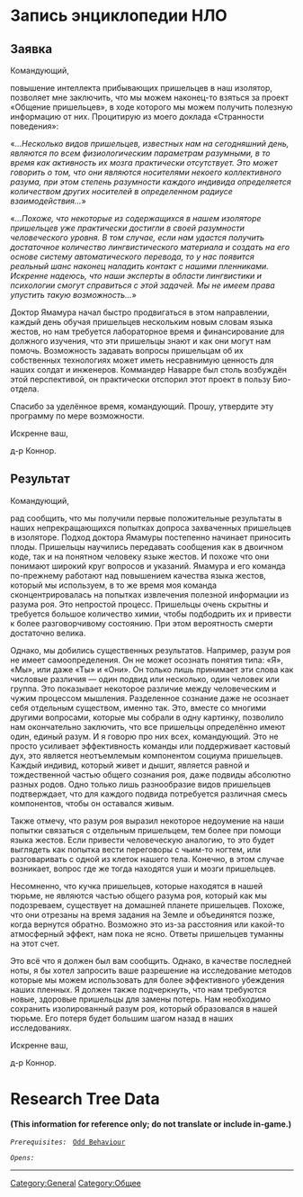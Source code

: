 # Запись энциклопедии НЛО

## Заявка

Командующий,

повышение интеллекта прибывающих пришельцев в наш изолятор, позволяет
мне заключить, что мы можем наконец-то взяться за проект «Общение
пришельцев», в ходе которого мы можем получить полезную информацию от
них. Процитирую из моего доклада «Странности поведения»:

«*...Несколько видов пришельцев, известных нам на сегодняшний день,
являются по всем физиологическим параметрам разумными, в то время как
активность их мозга практически отсутствует. Это может говорить о том,
что они являются носителями некоего коллективного разума, при этом
степень разумности каждого индивида определяется количеством других
носителей в определенном радиусе взаимодействия...*»

«*...Похоже, что некоторые из содержащихся в нашем изоляторе пришельцев
уже практически достигли в своей разумности человеческого уровня. В том
случае, если нам удастся получить достаточное количество
лингвистического материала и создать на его основе систему
автоматического перевода, то у нас появится реальный шанс наконец
наладить контакт с нашими пленниками. Искренне надеюсь, что наши
эксперты в области лингвистики и психологии смогут справиться с этой
задачей. Мы не имеем права упустить такую возможность...*»

Доктор Ямамура начал быстро продвигаться в этом направлении, каждый день
обучая пришельцев нескольким новым словам языка жестов, но нам требуется
лабораторное время и финансирование для должного изучения, что эти
пришельцы знают и как они могут нам помочь. Возможность задавать вопросы
пришельцам об их собственных технологиях может иметь несравнимую
ценность для наших солдат и инженеров. Коммандер Наварре был столь
возбуждён этой перспективой, он практически отспорил этот проект в
пользу Био-отдела.

Спасибо за уделённое время, командующий. Прошу, утвердите эту программу
по мере возможности.

Искренне ваш,

д-р Коннор.

## Результат

Командующий,

рад сообщить, что мы получили первые положительные результаты в наших
непрекращающихся попытках допроса захваченных пришельцев в изоляторе.
Подход доктора Ямамуры постепенно начинает приносить плоды. Пришельцы
научились передавать сообщения как в двоичном коде, так и на понятном
человеку языке жестов. И похоже что они понимают широкий круг вопросов и
указаний. Ямамура и его команда по-прежнему работают над повышением
качества языка жестов, который мы используем, в то же время моя команда
сконцентрировалась на попытках извлечения полезной информации из разума
роя. Это непростой процесс. Пришельцы очень скрытны и требуется большое
количество химии, чтобы подбодрить их и привести к более разговорчивому
состоянию. При этом вероятность смерти достаточно велика.

Однако, мы добились существенных результатов. Например, разум роя не
имеет самоопределения. Он не может осознать понятия типа: «Я», «Мы», или
даже «Ты» и «Они». Он только лишь принимает эти слова как числовые
различия — один подвид или несколько, один человек или группа. Это
показывает некоторое различие между человеческим и чужим процессом
мышления. Разделенное сознание даже не осознает себя отдельным
существом, именно так. Это, вместе со многими другими вопросами, которые
мы собрали в одну картинку, позволило нам окончательно заключить, что
все пришельцы определённо имеют один, единый разум. И я говорю про них
всех, командующий. Это не просто усиливает эффективность команды или
поддерживает кастовый дух, это является неотъемлемым компонентом социума
пришельцев. Каждый индивид, который живет и дышит, является равной и
тождественной частью общего сознания роя, даже подвиды абсолютно разных
родов. Одно только лишь разнообразие видов пришельцев подтверждает, что
для каждого подвида потребуется различная смесь компонентов, чтобы он
оставался живым.

Также отмечу, что разум роя выразил некоторое недоумение на наши попытки
связаться с отдельным пришельцем, тем более при помощи языка жестов.
Если привести человеческую аналогию, то это будет выглядеть как попытка
вести переговоры с чьим-то ногтем, или разговаривать с одной из клеток
нашего тела. Конечно, в этом случае возникает, вопрос где же тогда
находятся уши и мозги пришельцев.

Несомненно, что кучка пришельцев, которые находятся в нашей тюрьме, не
являются частью общего разума роя, который как мы подозреваем,
существует на домашней планете пришельцев. Похоже, что они отрезаны на
время задания на Земле и объединятся позже, когда вернутся обратно.
Возможно это из-за расстояния или какой-то атмосферный эффект, нам пока
не ясно. Ответы пришельцев туманны на этот счет.

Это всё что я должен был вам сообщить. Однако, в качестве последней
ноты, я бы хотел запросить ваше разрешение на исследование методов
которые мы можем использовать для более эффективного убеждения наших
пленных. Я должен также подчеркнуть, что нам требуются новые, здоровые
пришельцы для замены потерь. Нам необходимо сохранить изолированный
разум роя, который образовался в нашей тюрьме. Его потеря будет большим
шагом назад в наших исследованиях.

Искренне ваш,

д-р Коннор.

# Research Tree Data

**(This information for reference only; do not translate or include
in-game.)**

*`Prerequisites:`*
` `[`Odd Behaviour`](Aliens/Odd_Behaviour "wikilink")

*`Opens:`*

------------------------------------------------------------------------

[Category:General](Category:General "wikilink")
[Category:Общее](Category:Общее "wikilink")
